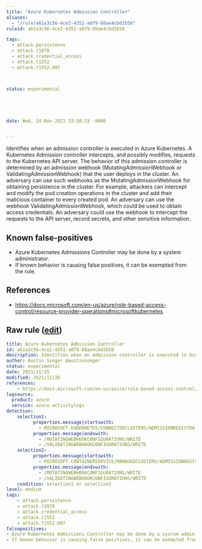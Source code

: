 ```yaml
---
title: "Azure Kubernetes Admission Controller"
aliases:
  - "/rule/a61a3c56-4ce2-4351-a079-88ae4cbd2b58"
ruleid: a61a3c56-4ce2-4351-a079-88ae4cbd2b58

tags:
  - attack.persistence
  - attack.t1078
  - attack.credential_access
  - attack.t1552
  - attack.t1552.007



status: experimental





date: Wed, 24 Nov 2021 23:58:33 -0600


---
```


Identifies when an admission controller is executed in Azure Kubernetes. A Kubernetes Admission controller intercepts, and possibly modifies, requests to the Kubernetes API server. The behavior of this admission controller is determined by an admission webhook (MutatingAdmissionWebhook or ValidatingAdmissionWebhook) that the user deploys in the cluster. An adversary can use such webhooks as the MutatingAdmissionWebhook for obtaining persistence in the cluster. For example, attackers can intercept and modify the pod creation operations in the cluster and add their malicious container to every created pod. An adversary can use the webhook ValidatingAdmissionWebhook, which could be used to obtain access credentials. An adversary could use the webhook to intercept the requests to the API server, record secrets, and other sensitive information.

<!--more-->


## Known false-positives

* Azure Kubernetes Admissions Controller may be done by a system administrator.
* If known behavior is causing false positives, it can be exempted from the rule.



## References

* https://docs.microsoft.com/en-us/azure/role-based-access-control/resource-provider-operations#microsoftkubernetes


## Raw rule ([edit](https://github.com/SigmaHQ/sigma/edit/master/rules/cloud/azure/azure_kubernetes_admission_controller.yml))
```yaml
title: Azure Kubernetes Admission Controller
id: a61a3c56-4ce2-4351-a079-88ae4cbd2b58
description: Identifies when an admission controller is executed in Azure Kubernetes. A Kubernetes Admission controller intercepts, and possibly modifies, requests to the Kubernetes API server. The behavior of this admission controller is determined by an admission webhook (MutatingAdmissionWebhook or ValidatingAdmissionWebhook) that the user deploys in the cluster. An adversary can use such webhooks as the MutatingAdmissionWebhook for obtaining persistence in the cluster. For example, attackers can intercept and modify the pod creation operations in the cluster and add their malicious container to every created pod. An adversary can use the webhook ValidatingAdmissionWebhook, which could be used to obtain access credentials. An adversary could use the webhook to intercept the requests to the API server, record secrets, and other sensitive information.
author: Austin Songer @austinsonger
status: experimental
date: 2021/11/25
modified: 2021/11/26
references:
    - https://docs.microsoft.com/en-us/azure/role-based-access-control/resource-provider-operations#microsoftkubernetes
logsource:
  product: azure
  service: azure.activitylogs
detection:
    selection1:
          properties.message|startswith:
            - MICROSOFT.KUBERNETES/CONNECTEDCLUSTERS/ADMISSIONREGISTRATION.K8S.IO
          properties.message|endswith:
            - /MUTATINGWEBHOOKCONFIGURATIONS/WRITE
            - /VALIDATINGWEBHOOKCONFIGURATIONS/WRITE
    selection2:
          properties.message|startswith:
            - MICROSOFT.CONTAINERSERVICE/MANAGEDCLUSTERS/ADMISSIONREGISTRATION.K8S.IO
          properties.message|endswith:
            - /MUTATINGWEBHOOKCONFIGURATIONS/WRITE
            - /VALIDATINGWEBHOOKCONFIGURATIONS/WRITE
    condition: selection1 or selection2
level: medium
tags:
    - attack.persistence
    - attack.t1078
    - attack.credential_access
    - attack.t1552
    - attack.t1552.007
falsepositives:
- Azure Kubernetes Admissions Controller may be done by a system administrator. 
- If known behavior is causing false positives, it can be exempted from the rule.

```
